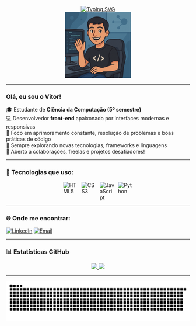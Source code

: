 <div align="center">
  <a href="https://git.io/typing-svg">
    <img src="https://readme-typing-svg.demolab.com?font=Fira+Code&weight=500&size=28&pause=1000&color=00BFFF&center=true&vCenter=true&repeat=true&width=600&lines=Welcome+to+my+GitHub!" alt="Typing SVG">
  </a>
</div>

<div align="center">
  <img src="me.png" alt="Meu avatar" width="180" />
</div>

---

### Olá, eu sou o Vitor!

🎓 Estudante de **Ciência da Computação (5º semestre)** <br>
💻 Desenvolvedor **front-end** apaixonado por interfaces modernas e responsivas <br>
🚀 Foco em aprimoramento constante, resolução de problemas e boas práticas de código <br>
🎯 Sempre explorando novas tecnologias, frameworks e linguagens <br>
🤝 Aberto a colaborações, freelas e projetos desafiadores!

---

### 🧰 Tecnologias que uso:
<div style="display: flex; justify-content: center; gap: 10px;">
  <img src="https://cdn.jsdelivr.net/gh/devicons/devicon/icons/html5/html5-original.svg" width="40" alt="HTML5"/>
  <img src="https://cdn.jsdelivr.net/gh/devicons/devicon/icons/css3/css3-original.svg" width="40" alt="CSS3"/>
  <img src="https://cdn.jsdelivr.net/gh/devicons/devicon/icons/javascript/javascript-original.svg" width="40" alt="JavaScript"/>
  <img src="https://cdn.jsdelivr.net/gh/devicons/devicon/icons/python/python-original.svg" width="40" alt="Python"/>
</div>

---

### 🌐 Onde me encontrar:
[![LinkedIn](https://img.shields.io/badge/LinkedIn-blue?logo=linkedin&style=for-the-badge)]([https://www.linkedin.com/in/vitormacedoc/](https://www.linkedin.com/in/vitor-macedo-7884b8271/))
[![Email](https://img.shields.io/badge/Email-333333?logo=gmail&logoColor=white&style=for-the-badge)](mailto:vitor.macedoc2@gmail.com)

---

### 📊 Estatísticas GitHub
<div align="center">
  <a href="https://github.com/VitorMacedoC">
    <img height="160em" src="https://github-readme-stats.vercel.app/api?username=VitorMacedoC&show_icons=true&theme=tokyonight&include_all_commits=true&count_private=true"/>
    <img height="160em" src="https://github-readme-stats.vercel.app/api/top-langs/?username=VitorMacedoC&layout=compact&langs_count=8&theme=tokyonight"/>
  </a>
</div>

---

<picture align="center">
  <source media="(prefers-color-scheme: dark)" srcset="https://raw.githubusercontent.com/VitorMacedoC/VitorMacedoC/output/github-contribution-grid-snake-dark.svg">
  <source media="(prefers-color-scheme: light)" srcset="https://raw.githubusercontent.com/VitorMacedoC/VitorMacedoC/output/github-contribution-grid-snake.svg">
  <img align="center" alt="github contribution grid snake animation" src="https://raw.githubusercontent.com/VitorMacedoC/VitorMacedoC/output/github-contribution-grid-snake.svg">
</picture>
